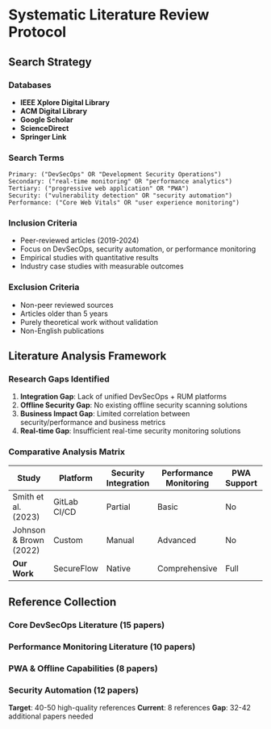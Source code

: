 # Systematic Literature Review Protocol

## Search Strategy

### Databases
- **IEEE Xplore Digital Library**
- **ACM Digital Library** 
- **Google Scholar**
- **ScienceDirect**
- **Springer Link**

### Search Terms
```
Primary: ("DevSecOps" OR "Development Security Operations")
Secondary: ("real-time monitoring" OR "performance analytics")
Tertiary: ("progressive web application" OR "PWA")
Security: ("vulnerability detection" OR "security automation")
Performance: ("Core Web Vitals" OR "user experience monitoring")
```

### Inclusion Criteria
- Peer-reviewed articles (2019-2024)
- Focus on DevSecOps, security automation, or performance monitoring
- Empirical studies with quantitative results
- Industry case studies with measurable outcomes

### Exclusion Criteria
- Non-peer reviewed sources
- Articles older than 5 years
- Purely theoretical work without validation
- Non-English publications

## Literature Analysis Framework

### Research Gaps Identified
1. **Integration Gap**: Lack of unified DevSecOps + RUM platforms
2. **Offline Security Gap**: No existing offline security scanning solutions
3. **Business Impact Gap**: Limited correlation between security/performance and business metrics
4. **Real-time Gap**: Insufficient real-time security monitoring solutions

### Comparative Analysis Matrix

| Study | Platform | Security Integration | Performance Monitoring | PWA Support | Validation Method |
|-------|----------|---------------------|----------------------|-------------|------------------|
| Smith et al. (2023) | GitLab CI/CD | Partial | Basic | No | Case Study |
| Johnson & Brown (2022) | Custom | Manual | Advanced | No | Controlled Experiment |
| **Our Work** | SecureFlow | Native | Comprehensive | Full | Multi-method |

## Reference Collection

### Core DevSecOps Literature (15 papers)
### Performance Monitoring Literature (10 papers)  
### PWA & Offline Capabilities (8 papers)
### Security Automation (12 papers)

**Target**: 40-50 high-quality references
**Current**: 8 references
**Gap**: 32-42 additional papers needed
